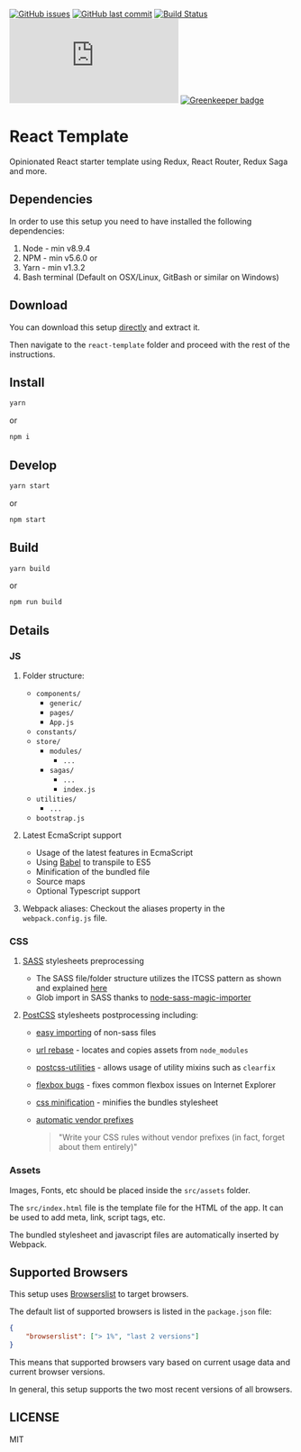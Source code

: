 [![GitHub issues](https://img.shields.io/github/issues/three11/react-template.svg)](https://github.com/three11/react-template/issues)
[![GitHub last commit](https://img.shields.io/github/last-commit/three11/react-template.svg)](https://github.com/three11/react-template/commits/master)
[![Build Status](https://travis-ci.org/three11/react-template.svg?branch=master)](https://travis-ci.org/three11/react-template)
[![Analytics](https://ga-beacon.appspot.com/UA-83446952-1/github.com/scriptex/localga/README.md)](https://github.com/scriptex/localga/)
[![Greenkeeper badge](https://badges.greenkeeper.io/three11/react-template.svg)](https://greenkeeper.io/)

# React Template

Opinionated React starter template using Redux, React Router, Redux Saga and more.

## Dependencies

In order to use this setup you need to have installed the following dependencies:

1.  Node - min v8.9.4
2.  NPM - min v5.6.0
    or
3.  Yarn - min v1.3.2
4.  Bash terminal (Default on OSX/Linux, GitBash or similar on Windows)

## Download

You can download this setup [directly](https://github.com/three11/react-template/archive/master.zip) and extract it.

Then navigate to the `react-template` folder and proceed with the rest of the instructions.

## Install

```sh
yarn
```

or

```sh
npm i
```

## Develop

```sh
yarn start
```

or

```sh
npm start
```

## Build

```sh
yarn build
```

or

```sh
npm run build
```

## Details

### JS

1.  Folder structure:

    -   `components/`
        -   `generic/`
        -   `pages/`
        -   `App.js`
    -   `constants/`
    -   `store/`
        -   `modules/`
            -   `...`
        -   `sagas/`
            -   `...`
            -   `index.js`
    -   `utilities/`
        -   `...`
    -   `bootstrap.js`

2.  Latest EcmaScript support

    -   Usage of the latest features in EcmaScript
    -   Using [Babel](https://github.com/babel/babel) to transpile to ES5
    -   Minification of the bundled file
    -   Source maps
    -   Optional Typescript support

3.  Webpack aliases: Checkout the aliases property in the `webpack.config.js` file.

### CSS

1.  [SASS](http://sass-lang.com/) stylesheets preprocessing

    -   The SASS file/folder structure utilizes the ITCSS pattern as shown and explained [here](https://www.xfive.co/blog/itcss-scalable-maintainable-css-architecture/)
    -   Glob import in SASS thanks to [node-sass-magic-importer](https://github.com/maoberlehner/node-sass-magic-importer)

2.  [PostCSS](https://github.com/postcss/postcss) stylesheets postprocessing including:

    -   [easy importing](https://github.com/TrySound/postcss-easy-import) of non-sass files
    -   [url rebase](https://github.com/postcss/postcss-url) - locates and copies assets from `node_modules`
    -   [postcss-utilities](https://github.com/ismamz/postcss-utilities) - allows usage of utility mixins such as `clearfix`
    -   [flexbox bugs](https://github.com/luisrudge/postcss-flexbugs-fixes) - fixes common flexbox issues on Internet Explorer
    -   [css minification](http://cssnano.co/) - minifies the bundles stylesheet
    -   [automatic vendor prefixes](https://github.com/postcss/autoprefixer)

        > "Write your CSS rules without vendor prefixes (in fact, forget about them entirely)"

### Assets

Images, Fonts, etc should be placed inside the `src/assets` folder.

The `src/index.html` file is the template file for the HTML of the app. It can be used to add meta, link, script tags, etc.

The bundled stylesheet and javascript files are automatically inserted by Webpack.

## Supported Browsers

This setup uses [Browserslist](https://github.com/browserslist/browserslist) to target browsers.

The default list of supported browsers is listed in the `package.json` file:

```json
{
	"browserslist": ["> 1%", "last 2 versions"]
}
```

This means that supported browsers vary based on current usage data and current browser versions.

In general, this setup supports the two most recent versions of all browsers.

## LICENSE

MIT
